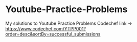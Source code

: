 # Youtube-Practice-Problems
My solutions to Youtube Practice Problems Codechef link -> https://www.codechef.com/YTPP001?order=desc&sortBy=successful_submissions
